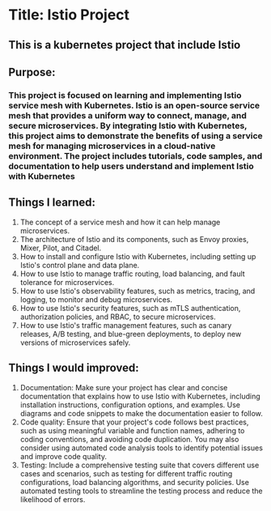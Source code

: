 # Title: Istio Project
## This is a kubernetes project that include Istio

## Purpose:
### This project is focused on learning and implementing Istio service mesh with Kubernetes. Istio is an open-source service mesh that provides a uniform way to connect, manage, and secure microservices. By integrating Istio with Kubernetes, this project aims to demonstrate the benefits of using a service mesh for managing microservices in a cloud-native environment. The project includes tutorials, code samples, and documentation to help users understand and implement Istio with Kubernetes

## Things I learned:
1. The concept of a service mesh and how it can help manage microservices.
2. The architecture of Istio and its components, such as Envoy proxies, Mixer, Pilot, and Citadel.
3. How to install and configure Istio with Kubernetes, including setting up Istio's control plane and data plane.
4. How to use Istio to manage traffic routing, load balancing, and fault tolerance for microservices.
5. How to use Istio's observability features, such as metrics, tracing, and logging, to monitor and debug microservices.
6. How to use Istio's security features, such as mTLS authentication, authorization policies, and RBAC, to secure microservices.
7. How to use Istio's traffic management features, such as canary releases, A/B testing, and blue-green deployments, to deploy new versions of microservices safely.

## Things I would improved:
1. Documentation: Make sure your project has clear and concise documentation that explains how to use Istio with Kubernetes, including installation instructions, configuration options, and examples. Use diagrams and code snippets to make the documentation easier to follow.
2. Code quality: Ensure that your project's code follows best practices, such as using meaningful variable and function names, adhering to coding conventions, and avoiding code duplication. You may also consider using automated code analysis tools to identify potential issues and improve code quality.
3. Testing: Include a comprehensive testing suite that covers different use cases and scenarios, such as testing for different traffic routing configurations, load balancing algorithms, and security policies. Use automated testing tools to streamline the testing process and reduce the likelihood of errors.

